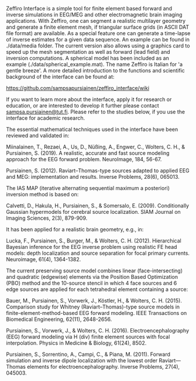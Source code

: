 Zeffiro Interface is a simple tool for finite element based forward and
inverse simulations in EEG/MEG and other electromagnetic brain imaging
applications. With Zeffiro, one can segment  a realistic multilayer
geometry and generate a finite element mesh, if triangular surface grids
(in ASCII DAT file format) are available. As a special feature one can
generate a time-lapse of inverse estimates for a given data sequence. An
example can be found in ./data/media folder. The current version also
allows using a graphics card to speed up the mesh segmentation as well as
forward (lead field) and inversion computations. A spherical model has
been included as an example (./data/spherical_example.mat). The name
Zeffiro is Italian for 'a gentle breeze'. A more detailed introduction to
the functions and scientific background of the interface can be found at:

https://github.com/sampsapursiainen/zeffiro_interface/wiki

If you want to learn more about the interface, apply it for research or
education, or are interested to develop it further please contact
sampsa.pursiainen@tut.fi. Please refer to the studies below, if you use
the interface for academic research.

The essential mathematical techniques used in the interface have been
reviewed and validated in:

Miinalainen, T., Rezaei, A., Us, D., Nüßing, A., Engwer, C., Wolters, C.
H., & Pursiainen, S. (2019). A realistic, accurate and fast source
modeling approach for the EEG forward problem. NeuroImage, 184, 56-67.

Pursiainen, S. (2012). Raviart–Thomas-type sources adapted to applied EEG
and MEG: implementation and results. Inverse Problems, 28(6), 065013.

The IAS MAP (iterative alternating sequential maximum a posteriori)
inversion method is based on:

Calvetti, D., Hakula, H., Pursiainen, S., & Somersalo, E. (2009).
Conditionally Gaussian hypermodels for cerebral source localization. SIAM
Journal on Imaging Sciences, 2(3), 879-909.

It has been applied for a realistic brain geometry, e.g., in:

Lucka, F., Pursiainen, S., Burger, M., & Wolters, C. H. (2012).
Hierarchical Bayesian inference for the EEG inverse problem using
realistic FE head models: depth localization and source separation for
focal primary currents. Neuroimage, 61(4), 1364-1382.

The current preserving source model combines linear (face-intersecting)
and quadratic (edgewise) elements via the Position Based Optimization
(PBO) method and the 10-source stencil in which 4 face sources and 6 edge
sources are applied for each tetrahedral element containing a source:

Bauer, M., Pursiainen, S., Vorwerk, J., Köstler, H., & Wolters, C. H.
(2015). Comparison study for Whitney (Raviart–Thomas)-type source models
in finite-element-method-based EEG forward modeling. IEEE Transactions on
Biomedical Engineering, 62(11), 2648-2656.

Pursiainen, S., Vorwerk, J., & Wolters, C. H. (2016).
Electroencephalography (EEG) forward modeling via H (div) finite element
sources with focal interpolation. Physics in Medicine & Biology, 61(24),
8502.

Pursiainen, S., Sorrentino, A., Campi, C., & Piana, M. (2011). Forward
simulation and inverse dipole localization with the lowest order
Raviart—Thomas elements for electroencephalography. Inverse Problems,
27(4), 045003.

